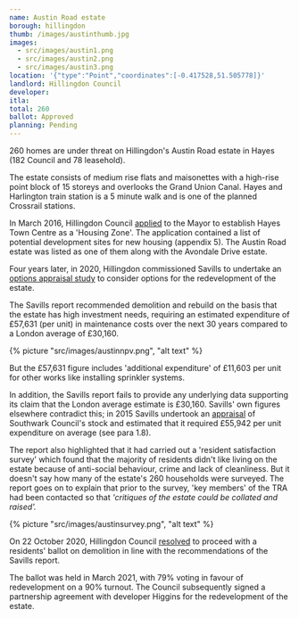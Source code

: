 ```yaml
---
name: Austin Road estate
borough: hillingdon
thumb: /images/austinthumb.jpg
images:
  - src/images/austin1.png
  - src/images/austin2.png
  - src/images/austin3.png
location: '{"type":"Point","coordinates":[-0.417528,51.505778]}'
landlord: Hillingdon Council
developer:
itla: 
total: 260
ballot: Approved
planning: Pending
---
```

260 homes are under threat on Hillingdon's Austin Road estate in Hayes (182 Council and 78 leasehold).

The estate consists of medium rise flats and maisonettes with a   high-rise point block of 15 storeys and overlooks the Grand Union Canal. Hayes and Harlington train station is a 5 minute walk and is one of the planned Crossrail stations.

In March 2016, Hillingdon Council [applied](https://modgov.hillingdon.gov.uk/ieIssueDetails.aspx?IId=21017&Opt=3) to the Mayor to establish Hayes Town Centre as a 'Housing Zone'. The application contained a list of potential development sites for new housing (appendix 5). The Austin Road estate was listed as one of them along with the Avondale Drive estate.

Four years later, in 2020, Hillingdon commissioned Savills to undertake an [options appraisal study](https://modgov.hillingdon.gov.uk/documents/s49499/Appendix%201%20-%20Appraisal%20Report%20Austin%20Road.pdf) to consider options for the redevelopment of the estate.

The Savills report recommended demolition and rebuild on the basis that the estate has high investment needs, requiring an estimated expenditure of £57,631 (per unit) in maintenance costs over the next 30 years compared to a London average of £30,160. 

{% picture "src/images/austinnpv.png", "alt text" %}

But the £57,631 figure includes 'additional expenditure' of £11,603 per unit for other works like installing sprinkler systems.

In addition, the Savills report fails to provide any underlying data supporting its claim that the London average estimate is £30,160. Savills' own figures elsewhere contradict this; in 2015 Savills undertook an [appraisal](https://moderngov.southwark.gov.uk/documents/s55626/Appendix%204%20Savills%20Evaluation.pdf) of Southwark Council's stock and estimated that it required £55,942 per unit expenditure on average (see para 1.8).

The report also highlighted that it had carried out a 'resident satisfaction survey' which found that the majority of residents didn't like living on the estate because of anti-social behaviour, crime and lack of cleanliness. But it doesn't say how many of the estate's 260 households were surveyed. The report goes on to explain that prior to the survey, 'key members' of the TRA had been contacted so that _'critiques of the estate could be collated and raised'._  

{% picture "src/images/austinsurvey.png", "alt text" %}

On 22 October 2020, Hillingdon Council [resolved](https://modgov.hillingdon.gov.uk/ieListDocuments.aspx?CId=115&MeetingId=3834) to proceed with a residents' ballot on demolition in line with the recommendations of the Savills report.

The ballot was held in March 2021, with 79% voting in favour of redevelopment on a 90% turnout. The Council subsequently signed a partnership agreement with developer Higgins for the redevelopment of the estate.


